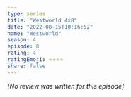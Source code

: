 ```yaml
---
type: series
title: "Westworld 4x8"
date: "2022-08-15T10:16:52"
name: "Westworld"
season: 4
episode: 8
rating: 4
ratingEmoji: ⭐️⭐️⭐️⭐️
share: false
---
```


_[No review was written for this episode]_
